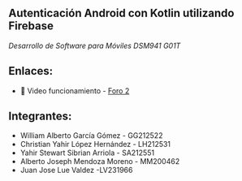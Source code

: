 ##  Autenticación Android con Kotlin utilizando Firebase

_Desarrollo de Software para Móviles DSM941 G01T_


## Enlaces:

- 📄 Video funcionamiento - [Foro 2](https://drive.google.com/file/d/1scnicwIAUlWM2jCEsIRYZY-QPnvPl7Rx/view?usp=drive_link)


## Integrantes:

- William Alberto García Gómez - GG212522  
- Christian Yahir López Hernández - LH212531
- Yahir Stewart Sibrian Arriola - SA212551
- Alberto Joseph Mendoza Moreno - MM200462
- Juan Jose Lue Valdez -LV231966
